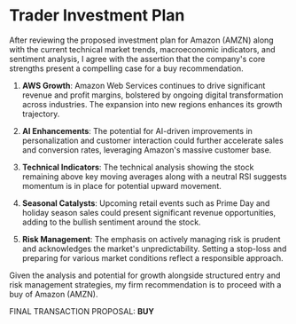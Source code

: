 # Trader Investment Plan

After reviewing the proposed investment plan for Amazon (AMZN) along with the current technical market trends, macroeconomic indicators, and sentiment analysis, I agree with the assertion that the company's core strengths present a compelling case for a buy recommendation. 

1. **AWS Growth**: Amazon Web Services continues to drive significant revenue and profit margins, bolstered by ongoing digital transformation across industries. The expansion into new regions enhances its growth trajectory.

2. **AI Enhancements**: The potential for AI-driven improvements in personalization and customer interaction could further accelerate sales and conversion rates, leveraging Amazon's massive customer base.

3. **Technical Indicators**: The technical analysis showing the stock remaining above key moving averages along with a neutral RSI suggests momentum is in place for potential upward movement.

4. **Seasonal Catalysts**: Upcoming retail events such as Prime Day and holiday season sales could present significant revenue opportunities, adding to the bullish sentiment around the stock.

5. **Risk Management**: The emphasis on actively managing risk is prudent and acknowledges the market's unpredictability. Setting a stop-loss and preparing for various market conditions reflect a responsible approach.

Given the analysis and potential for growth alongside structured entry and risk management strategies, my firm recommendation is to proceed with a buy of Amazon (AMZN).

FINAL TRANSACTION PROPOSAL: **BUY**
